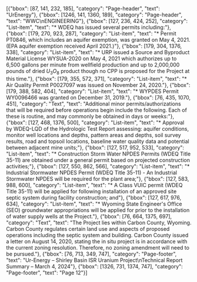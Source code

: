 [{"bbox": [87, 141, 232, 185], "category": "Page-header", "text": "UrEnergy"}, {"bbox": [1246, 141, 1360, 189], "category": "Page-header", "text": "WWC\nENGINEERING"}, {"bbox": [127, 236, 424, 252], "category": "List-item", "text": "* WDEQ has issued several permits including:"}, {"bbox": [179, 270, 923, 287], "category": "List-item", "text": "* Permit PT0846, which includes an aquifer exemption, was granted on May 4, 2021. (EPA aquifer exemption received April 2021.)"}, {"bbox": [179, 304, 1376, 338], "category": "List-item", "text": "* URP issued a Source and Byproduct Material License WYSUA-2020 on May 4, 2021 which authorizes up to 6,500 gallons per minute from wellfield production and up to 2,000,000 pounds of dried $U_3O_8$ product though no CPP is proposed for the Project at this time."}, {"bbox": [179, 355, 572, 371], "category": "List-item", "text": "* Air Quality Permit P0027097 was issued on November 24, 2020."}, {"bbox": [179, 388, 582, 404], "category": "List-item", "text": "* WYPDES Permit WY0096466 was granted on December 31, 2019."}, {"bbox": [76, 435, 1070, 451], "category": "Text", "text": "Additional minor permits/authorizations that will be required before operations begin include the following. Each of these is routine, and may commonly be obtained in days or weeks:"}, {"bbox": [127, 468, 1376, 500], "category": "List-item", "text": "* Approval by WDEQ-LQD of the Hydrologic Test Report assessing: aquifer conditions, monitor well locations and depths, pattern areas and depths, soil survey results, road and topsoil locations, baseline water quality data and potential between adjacent mine units;"}, {"bbox": [127, 517, 952, 533], "category": "List-item", "text": "* Construction Storm Water NPDES Permits (WDEQ Title 35-11) are obtained under a general permit based on projected construction activities;"}, {"bbox": [127, 550, 862, 566], "category": "List-item", "text": "* Industrial Stormwater NPDES Permit (WDEQ Title 35-11) - An Industrial Stormwater NPDES will be required for the plant area;"}, {"bbox": [127, 583, 988, 600], "category": "List-item", "text": "* A Class VUIC permit (WDEQ Title 35-11) will be applied for following installation of an approved site septic system during facility construction; and"}, {"bbox": [127, 617, 976, 634], "category": "List-item", "text": "* Wyoming State Engineer's Office (SEO) groundwater appropriations will be applied for prior to the installation of water supply wells at the Project."}, {"bbox": [76, 664, 1375, 697], "category": "Text", "text": "The Project lies within Carbon County, Wyoming. Carbon County regulates certain land use and aspects of proposed operations including the septic system and building. Carbon County issued a letter on August 14, 2020, stating the in situ project is in accordance with the current zoning resolution. Therefore, no zoning amendment will need to be pursued."}, {"bbox": [76, 713, 349, 747], "category": "Page-footer", "text": "Ur-Energy – Shirley Basin ISR Uranium Project\nTechnical Report Summary – March 4, 2024"}, {"bbox": [1326, 731, 1374, 747], "category": "Page-footer", "text": "Page 12"}]